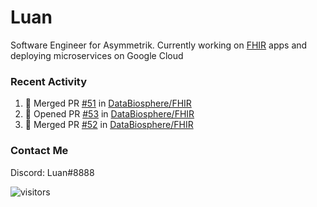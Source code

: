 # Luan

Software Engineer for Asymmetrik. Currently working on [FHIR](https://hl7.org/FHIR/) apps and deploying microservices on Google Cloud

### Recent Activity

<!--START_SECTION:activity-->
1. 🎉 Merged PR [#51](https://github.com/DataBiosphere/FHIR/pull/51) in [DataBiosphere/FHIR](https://github.com/DataBiosphere/FHIR)
2. 💪 Opened PR [#53](https://github.com/DataBiosphere/FHIR/pull/53) in [DataBiosphere/FHIR](https://github.com/DataBiosphere/FHIR)
3. 🎉 Merged PR [#52](https://github.com/DataBiosphere/FHIR/pull/52) in [DataBiosphere/FHIR](https://github.com/DataBiosphere/FHIR)
<!--END_SECTION:activity-->

<!--START_SECTION:activity-->

### Contact Me

Discord: Luan#8888

![visitors](https://visitor-badge.glitch.me/badge?page_id=luan-asym.visitor-badge)
